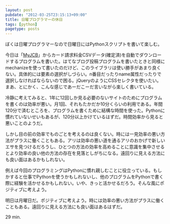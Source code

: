 ```yaml
---
layout: post
pubdate: "2012-03-25T23:15:13+09:00"
title: 日曜プログラマーの休日
tags: [python]
pagetype: posts
---
```

ぼくは日曜プログラマーなので日曜日にはPythonスクリプトを書いて楽しむ。

今日は「[MyJCB](https://my.jcb.co.jp/)」からカード請求料金CSVデータ(確定済)を自動でダウンロードするプログラムを書いた。はてなブログ投稿プログラムを書いたときと同様にmechanizeを使って書いたのだけど、このライブラリは使い勝手があまり良くない。具体的には要素の選択がしづらい。n番目だったりname属性だったりで選択しなければならないので困る。jQueryのようにCSSセレクタを使いたい。まあ、とにかく、こんな感じであーだこーだ言いながら楽しく書いている。

冷静に考えてみると、1年に12回しか見る必要のないサイトのためにプログラムを書くのは効率が悪い。月1回、それもたかだか10分くらいの利用である。年間120分で済むところを、プログラムを書くために結構な時間を使った。Pythonに慣れていないせいもあるが、120分以上かけているはずだ。時間効率から見ると悪いことのようだ。

しかし目の前の効率でものごとを考えるのは良くない。時には一見効率の悪い方法がプラスに働くこともある。アリは効率の悪い道を通るアリのおかげで新しいエサを見つけるだろうし、ひとつの方法の効率を高めることに意識を集中させるとより効率の良い他の方法の存在を見落としがちになる。遠回りに見える方法にも良い面はあるかもしれない。

例えば今回のプログラミングはPythonに慣れ親しむことに役立っている。もしかすると仕事でPythonを使うかもしれないし、他のプログラムをPythonで書く際に経験を活かせるかもしれない。いや、きっと活かせるだろう。そんな風にポジティブに考えよう。

明日は月曜日だ。ポジティブに考えよう。時には効率の悪い方法がプラスに働くこともある。遠回りに見える方法にも良い面はあるはずだ。

29 min.
